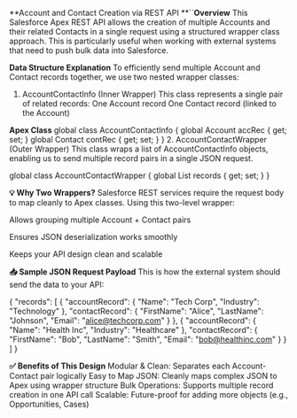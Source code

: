 **Account and Contact Creation via REST API
**``**Overview**
This Salesforce Apex REST API allows the creation of multiple Accounts and their related Contacts in a single request using a structured wrapper class approach. This is particularly useful when working with external systems that need to push bulk data into Salesforce.

**Data Structure Explanation**
To efficiently send multiple Account and Contact records together, we use two nested wrapper classes:

1. AccountContactInfo (Inner Wrapper)
This class represents a single pair of related records:
One Account record
One Contact record (linked to the Account)

**Apex Class**
global class AccountContactInfo {
    global Account accRec { get; set; }
    global Contact contRec { get; set; }
}
2. AccountContactWrapper (Outer Wrapper)
This class wraps a list of AccountContactInfo objects, enabling us to send multiple record pairs in a single JSON request.

global class AccountContactWrapper {
    global List<AccountContactInfo> records { get; set; }
}

**💡 Why Two Wrappers?**
Salesforce REST services require the request body to map cleanly to Apex classes. Using this two-level wrapper:

Allows grouping multiple Account + Contact pairs

Ensures JSON deserialization works smoothly

Keeps your API design clean and scalable

**📥 Sample JSON Request Payload**
This is how the external system should send the data to your API:

{
  "records": [
    {
      "accountRecord": {
        "Name": "Tech Corp",
        "Industry": "Technology"
      },
      "contactRecord": {
        "FirstName": "Alice",
        "LastName": "Johnson",
        "Email": "alice@techcorp.com"
      }
    },
    {
      "accountRecord": {
        "Name": "Health Inc",
        "Industry": "Healthcare"
      },
      "contactRecord": {
        "FirstName": "Bob",
        "LastName": "Smith",
        "Email": "bob@healthinc.com"
      }
    }
  ]
}


**✅ Benefits of This Design**
Modular & Clean: Separates each Account-Contact pair logically
Easy to Map JSON: Cleanly maps complex JSON to Apex using wrapper structure
Bulk Operations: Supports multiple record creation in one API call
Scalable: Future-proof for adding more objects (e.g., Opportunities, Cases)
